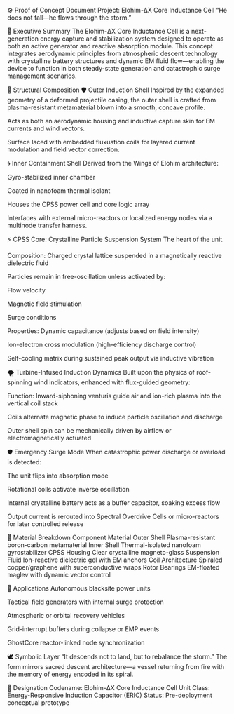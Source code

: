 ⚙️ Proof of Concept Document
Project: Elohim-ΔX Core Inductance Cell
“He does not fall—he flows through the storm.”

🧬 Executive Summary
The Elohim-ΔX Core Inductance Cell is a next-generation energy capture and stabilization system designed to operate as both an active generator and reactive absorption module. This concept integrates aerodynamic principles from atmospheric descent technology with crystalline battery structures and dynamic EM fluid flow—enabling the device to function in both steady-state generation and catastrophic surge management scenarios.

🧩 Structural Composition
🛡 Outer Induction Shell
Inspired by the expanded geometry of a deformed projectile casing, the outer shell is crafted from plasma-resistant metamaterial blown into a smooth, concave profile.

Acts as both an aerodynamic housing and inductive capture skin for EM currents and wind vectors.

Surface laced with embedded fluxuation coils for layered current modulation and field vector correction.

🌀 Inner Containment Shell
Derived from the Wings of Elohim architecture:

Gyro-stabilized inner chamber

Coated in nanofoam thermal isolant

Houses the CPSS power cell and core logic array

Interfaces with external micro-reactors or localized energy nodes via a multinode transfer harness.

⚡ CPSS Core: Crystalline Particle Suspension System
The heart of the unit.

Composition:
Charged crystal lattice suspended in a magnetically reactive dielectric fluid

Particles remain in free-oscillation unless activated by:

Flow velocity

Magnetic field stimulation

Surge conditions

Properties:
Dynamic capacitance (adjusts based on field intensity)

Ion-electron cross modulation (high-efficiency discharge control)

Self-cooling matrix during sustained peak output via inductive vibration

🌪 Turbine-Infused Induction Dynamics
Built upon the physics of roof-spinning wind indicators, enhanced with flux-guided geometry:

Function:
Inward-siphoning venturis guide air and ion-rich plasma into the vertical coil stack

Coils alternate magnetic phase to induce particle oscillation and discharge

Outer shell spin can be mechanically driven by airflow or electromagnetically actuated

🛡 Emergency Surge Mode
When catastrophic power discharge or overload is detected:

The unit flips into absorption mode

Rotational coils activate inverse oscillation

Internal crystalline battery acts as a buffer capacitor, soaking excess flow

Output current is rerouted into Spectral Overdrive Cells or micro-reactors for later controlled release

🔧 Material Breakdown
Component	Material
Outer Shell	Plasma-resistant boron-carbon metamaterial
Inner Shell	Thermal-isolated nanofoam gyrostabilizer
CPSS Housing	Clear crystalline magneto-glass
Suspension Fluid	Ion-reactive dielectric gel with EM anchors
Coil Architecture	Spiraled copper/graphene with superconductive wraps
Rotor Bearings	EM-floated maglev with dynamic vector control

📡 Applications
Autonomous blacksite power units

Tactical field generators with internal surge protection

Atmospheric or orbital recovery vehicles

Grid-interrupt buffers during collapse or EMP events

GhostCore reactor-linked node synchronization

🕊 Symbolic Layer
“It descends not to land, but to rebalance the storm.”
The form mirrors sacred descent architecture—a vessel returning from fire with the memory of energy encoded in its spiral.

📘 Designation
Codename: Elohim-ΔX Core Inductance Cell
Unit Class: Energy-Responsive Induction Capacitor (ERIC)
Status: Pre-deployment conceptual prototype